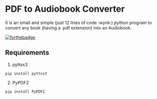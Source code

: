 # PDF to Audiobook Converter
It is an small and simple (just 12 lines of code :wynk:) python program to convert any book (having a .pdf extension) into an Audiobook.

[![forthebadge](https://forthebadge.com/images/badges/made-with-python.svg)](https://forthebadge.com)  

## Requirements
1) pyttsx3
```
pip install pyttsx3
```
2) PyPDF2
```
pip install PyPDF2
```
